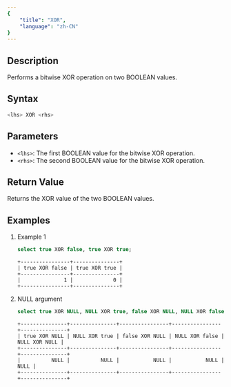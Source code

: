 ```yaml
---
{
    "title": "XOR",
    "language": "zh-CN"
}
---
```


## Description
Performs a bitwise XOR operation on two BOOLEAN values.

## Syntax
```sql
<lhs> XOR <rhs>
```

## Parameters
- `<lhs>`: The first BOOLEAN value for the bitwise XOR operation.
- `<rhs>`: The second BOOLEAN value for the bitwise XOR operation.

## Return Value
Returns the XOR value of the two BOOLEAN values.

## Examples
1. Example 1
    ```sql
    select true XOR false, true XOR true;
    ```
    ```text
    +----------------+---------------+
    | true XOR false | true XOR true |
    +----------------+---------------+
    |              1 |             0 |
    +----------------+---------------+
    ```
2. NULL argument
    ```sql
    select true XOR NULL, NULL XOR true, false XOR NULL, NULL XOR false, NULL XOR NULL;
    ```
    ```text
    +---------------+---------------+----------------+----------------+---------------+
    | true XOR NULL | NULL XOR true | false XOR NULL | NULL XOR false | NULL XOR NULL |
    +---------------+---------------+----------------+----------------+---------------+
    |          NULL |          NULL |           NULL |           NULL |          NULL |
    +---------------+---------------+----------------+----------------+---------------+
    ```
